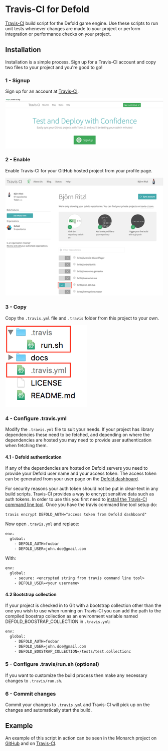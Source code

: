 # Travis-CI for Defold
[Travis-CI](https://travis-ci.org) build script for the Defold game engine. Use these scripts to run unit tests whenever changes are made to your project or perform integration or performance checks on your project.

## Installation
Installation is a simple process. Sign up for a Travis-CI account and copy two files to your project and you're good to go!

### 1 - Signup
Sign up for an account at [Travis-CI](https://travis-ci.org).

![](docs/signup.png)

### 2 - Enable
Enable Travis-CI for your GitHub hosted project from your profile page.

![](docs/enable.png)

### 3 - Copy
Copy the ```.travis.yml``` file and ```.travis``` folder from this project to your own.

![](docs/copy.png)

### 4 - Configure .travis.yml
Modify the ```.travis.yml``` file to suit your needs. If your project has library dependencies these need to be fetched, and depending on where the dependencies are hosted you may need to provide user authentication when fetching them.

#### 4.1 - Defold authentication
If any of the dependencies are hosted on Defold servers you need to provide your Defold user name and your access token. The access token can be generated from your user page on the [Defold dashboard](https://dashboard.defold.com).

For security reasons your auth token should not be put in clear-text in any build scripts. Travis-CI provides a way to encrypt sensitive data such as auth tokens. In order to use this you first need to [install the Travis-CI command line tool](https://docs.travis-ci.com/user/encryption-keys/). Once you have the travis command line tool setup do:

	travis encrypt DEFOLD_AUTH="access token from Defold dashboard"

Now open ```.travis.yml``` and replace:

	env:
	  global:
	    - DEFOLD_AUTH=foobar
	    - DEFOLD_USER=john.doe@gmail.com

With:

	env:
	  global:
	    - secure: <encrypted string from travis command line tool>
	    - DEFOLD_USER=<your username>

#### 4.2 Bootstrap collection
If your project is checked in to Git with a bootstrap collection other than the one you wish to use when running on Travis-CI you can add the path to the compiled boostrap collection as an environment variable named DEFOLD_BOOSTRAP_COLLECTION in ```.travis.yml```:

	env:
	  global:
		- DEFOLD_AUTH=foobar
		- DEFOLD_USER=john.doe@gmail.com
		- DEFOLD_BOOSTRAP_COLLECTION=/tests/test.collectionc

### 5 - Configure .travis/run.sh (optional)
If you want to customize the build process then make any necessary changes to ```.travis/run.sh```.

### 6 - Commit changes
Commit your changes to ```.travis.yml``` and Travis-CI will pick up on the changes and automatically start the build.

## Example
An example of this script in action can be seen in the Monarch project on [GitHub](https://github.com/britzl/monarch) and on [Travis-CI](https://travis-ci.org/britzl/monarch).
